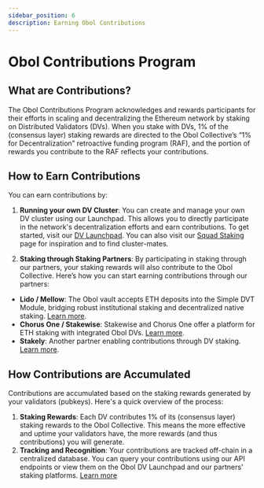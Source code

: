 ```yaml
---
sidebar_position: 6
description: Earning Obol Contributions
---
```


# Obol Contributions Program

## What are Contributions?

The Obol Contributions Program acknowledges and rewards participants for their efforts in scaling and decentralizing the Ethereum network by staking on Distributed Validators (DVs). When you stake with DVs, 1% of the (consensus layer) staking rewards are directed to the Obol Collective’s “1% for Decentralization” retroactive funding program (RAF), and the portion of rewards you contribute to the RAF reflects your contributions.

## How to Earn Contributions

You can earn contributions by:

1. **Running your own DV Cluster**: You can create and manage your own DV cluster using our Launchpad. This allows you to directly participate in the network's decentralization efforts and earn contributions. To get started, visit our [DV Launchpad](https://launchpad.obol.org). You can also visit our [Squad Staking](https://squadstaking.com) page for inspiration and to find cluster-mates.

2. **Staking through Staking Partners**: By participating in staking through our partners, your staking rewards will also contribute to the Obol Collective. Here’s how you can start earning contributions through our partners:

- **Lido / Mellow**: The Obol vault accepts ETH deposits into the Simple DVT Module, bridging robust institutional staking and decentralized native staking. [Learn more](https://lido.fi).
- **Chorus One / Stakewise**: Stakewise and Chorus One offer a platform for ETH staking with integrated Obol DVs. [Learn more](https://opus.chorus.one/pool/stake).
- **Stakely**: Another partner enabling contributions through DV staking. [Learn more](https://stakely.io/).

## How Contributions are Accumulated

Contributions are accumulated based on the staking rewards generated by your validators (pubkeys). Here's a quick overview of the process:

1. **Staking Rewards**: Each DV contributes 1% of its (consensus layer) staking rewards to the Obol Collective. This means the more effective and uptime your validators have, the more rewards (and thus contributions) you will generate.
2. **Tracking and Recognition**: Your contributions are tracked off-chain in a centralized database. You can query your contributions using our API endpoints or view them on the Obol DV Launchpad and our partners' staking platforms. [Learn more](https://api.obol.tech/docs)